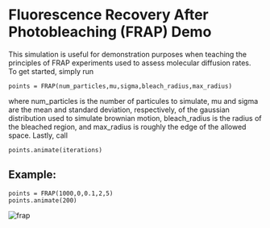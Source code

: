 # Fluorescence Recovery After Photobleaching (FRAP) Demo
This simulation is useful for demonstration purposes when teaching the principles of FRAP experiments used to assess molecular diffusion rates.  
To get started, simply run
```
points = FRAP(num_particles,mu,sigma,bleach_radius,max_radius)
```
where num_particles is the number of particules to simulate, mu and sigma are the mean and standard deviation, respectively, of the gaussian distribution used to simulate brownian motion, bleach_radius is the radius of the bleached region, and max_radius is roughly the edge of the allowed space. Lastly, call
```
points.animate(iterations)
```
## Example:
```
points = FRAP(1000,0,0.1,2,5)
points.animate(200)
```
![frap](https://user-images.githubusercontent.com/47088251/202988366-0f66c49d-f140-48db-9f04-5c0b75a71a2d.gif)

